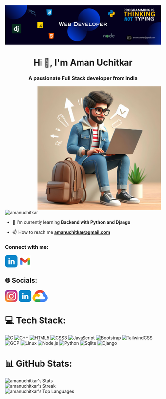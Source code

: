 ![MasterHead](/baner.png)

<h1 align="center">Hi 👋, I'm Aman Uchitkar</h1>
<h3 align="center">A passionate Full Stack developer from India</h3>

  <img align="right" width="400" alt="Coding" src="/avtar.jpeg">



<p align="left"> <img  src="https://komarev.com/ghpvc/?username=amanuchitkar&label=Profile%20views&color=0e75b6&style=flat" alt="amanuchitkar" /> </p>



- 🌱 I’m currently learning **Backend with Python and Django**

- 📫 How to reach me **amanuchitkar@gmail.com**

<h3 align="left">Connect with me:</h3>
<p align="left">
<a href="https://www.linkedin.com/in/aman-uchitkar-44757020a/" target="blank"><img align="center" src="/linkedin.png" alt="Aman Uchitkar" height="40" width="40" /></a>
<a href="amanuchitkar@gmail.com" target="blank"><img align="center" src="/gmail.png" alt="Aman Uchitkar" height="40" width="40" /></a>
</p>


## 🌐 Socials:
<!-- [![LinkedIn](https://img.shields.io/badge/LinkedIn-%230077B5.svg?logo=linkedin&logoColor=white)](https://www.linkedin.com/in/aman-uchitkar-44757020a/) -->
<a href="https://www.instagram.com/aman_uchitkar02/" target="blank"><img align="center" src="/instagram.png" alt="Aman Uchitkar" height="40" width="40" /></a>
<a href="https://www.linkedin.com/in/aman-uchitkar-44757020a/" target="blank"><img align="center" src="/linkedin.png" alt="Aman Uchitkar" height="40" width="40" /></a>
<a href="https://www.cloudskillsboost.google/public_profiles/7308881d-94e0-4843-ae8a-40753fe95f60" target="blank"><img align="center" src="/google-cloud.png" alt="Aman Uchitkar" height="40" width="50" /></a>

<!-- ![Google Cloud](https://img.shields.io/badge/Google-Cloud-%23000000.svg?style=for-the-badge&logo=google&logoColor=#00C7B7) -->
# 💻 Tech Stack:
![C](https://img.shields.io/badge/c-%2300599C.svg?style=for-the-badge&logo=c&logoColor=white) 
![C++](https://img.shields.io/badge/c++-%2300599C.svg?style=for-the-badge&logo=c%2B%2B&logoColor=white) 
![HTML5](https://img.shields.io/badge/html5-%23E34F26.svg?style=for-the-badge&logo=html5&logoColor=white) 
![CSS3](https://img.shields.io/badge/css3-%231572B6.svg?style=for-the-badge&logo=css3&logoColor=white) 
![JavaScript](https://img.shields.io/badge/javascript-%23323330.svg?style=for-the-badge&logo=javascript&logoColor=%23F7DF1E) 
![Bootstrap](https://img.shields.io/badge/bootstrap-%238511FA.svg?style=for-the-badge&logo=bootstrap&logoColor=white) 
![TailwindCSS](https://img.shields.io/badge/tailwindcss-%2338B2AC.svg?style=for-the-badge&logo=tailwind-css&logoColor=white) 
![GCP](https://img.shields.io/badge/GoogleCloud-%23000000.svg?style=for-the-badge&logo=GoogleCloud&logoColor=blue) 
![Linux](https://img.shields.io/badge/Kali-Linux-%2300599C.svg?style=for-the-badge&logo=kalilinux&logoColor=white) 
![Node.js](https://img.shields.io/badge/Node.js-%2320232a.svg?style=for-the-badge&logo=node.js) 
![Python](https://img.shields.io/badge/python-3670A0?style=for-the-badge&logo=python&logoColor=ffdd54) 
![Sqlite](https://img.shields.io/badge/SQLite-%23000000.svg?style=for-the-badge&logo=sqlite&logoColor=#00C7B7) 
![Django](https://img.shields.io/badge/Django-%23054000.svg?style=for-the-badge&logo=django&logoColor=white)

# 📊 GitHub Stats:
![amanuchitkar's Stats](https://github-readme-stats.vercel.app/api?username=amanuchitkar&theme=dracula&show_icons=true&hide_border=true&count_private=true)<br/>
![amanuchitkar's Streak](https://github-readme-streak-stats.herokuapp.com/?user=amanuchitkar&theme=dracula&hide_border=true)<br/>
![amanuchitkar's Top Languages](https://github-readme-stats.vercel.app/api/top-langs/?username=amanuchitkar&theme=dracula&show_icons=true&hide_border=true&layout=compact)
